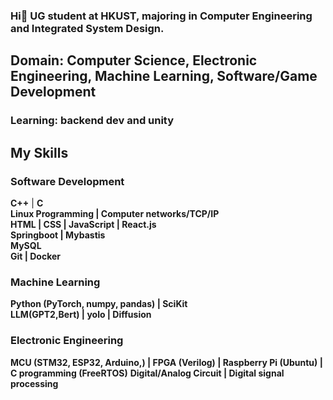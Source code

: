 ### Hi👋 UG student at HKUST, majoring in Computer Engineering and Integrated System Design. 
## **Domain**: Computer Science, Electronic Engineering, Machine Learning, Software/Game Development
### **Learning**: backend dev and unity
## **My Skills**
### **Software Development**
**C++**  |  **C**  
**Linux Programming  |  Computer networks/TCP/IP**  
**HTML  |  CSS  |  JavaScript  |  React.js**  
**Springboot  |  Mybastis**  
**MySQL**  
**Git  |  Docker**  
### **Machine Learning**
**Python (PyTorch, numpy, pandas)  |  SciKit**  
**LLM(GPT2,Bert)  |  yolo  |  Diffusion**  
### **Electronic Engineering**
**MCU (STM32, ESP32, Arduino,)  |  FPGA (Verilog)  |  Raspberry Pi (Ubuntu)  |  C programming (FreeRTOS)**
**Digital/Analog Circuit  |  Digital signal processing**

